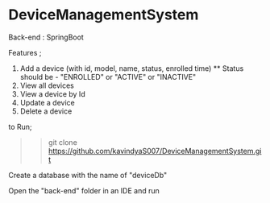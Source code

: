 # DeviceManagementSystem

Back-end : SpringBoot

Features ;
  1)  Add a device (with id, model, name, status, enrolled time)
      ** Status should be - "ENROLLED" or "ACTIVE" or "INACTIVE"
  3)  View all devices
  4)  View a device by Id
  5)  Update a device
  6)  Delete a device
  
to Run;

>>git clone https://github.com/kavindyaS007/DeviceManagementSystem.git

Create a database with the name of "deviceDb"

Open the "back-end" folder in an IDE and run

